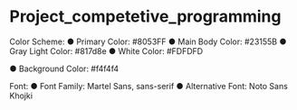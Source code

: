 # Project_competetive_programming

Color Scheme:
● Primary Color: #8053FF
● Main Body Color: #23155B
● Gray Light Color: #817d8e
● White Color: #FDFDFD
<!-- I changed the white color to another value, since it had the same value as the "background color" below -->
● Background Color: #f4f4f4

Font:
● Font Family: Martel Sans, sans-serif
● Alternative Font: Noto Sans Khojki
<!-- I had difficulties adding/ finding the correct fonts. The Google-fonts with those names are not in arabic letters. Hence, I downloaded an otf-file I found on fontsquirrel.com -->
